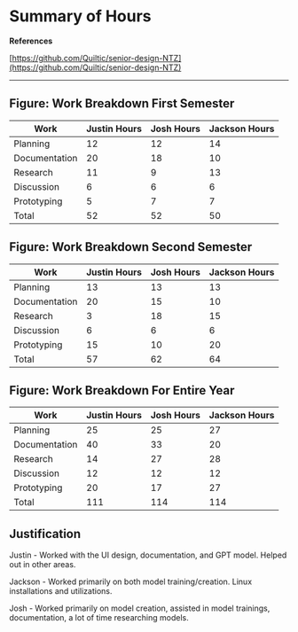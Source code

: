 # Summary of Hours

**References**

[https://github.com/Quiltic/senior-design-NTZ](https://github.com/Quiltic/senior-design-NTZ)


****
## **Figure: Work Breakdown First Semester**

| Work          | Justin Hours | Josh Hours | Jackson Hours  |
| ------------- | ------------ | ---------- |--------------- |
| Planning      | 12           | 12         |14              |
| Documentation | 20           | 18         |10              |
| Research      | 11           | 9          |13              |
| Discussion    | 6            | 6          | 6              |
| Prototyping   | 5            | 7          | 7              |
| Total         | 52           | 52         |50              |

## **Figure: Work Breakdown Second Semester**

| Work          | Justin Hours | Josh Hours | Jackson Hours  |
| ------------- | ------------ | ---------- |--------------- |
| Planning      | 13           | 13         |13              |
| Documentation | 20           | 15         |10              |
| Research      | 3            | 18         |15              |
| Discussion    | 6            | 6          | 6              |
| Prototyping   | 15           | 10         | 20             |
| Total         | 57           | 62         |64              |

## **Figure: Work Breakdown For Entire Year**

| Work          | Justin Hours | Josh Hours | Jackson Hours  |
| ------------- | ------------ | ---------- |--------------- |
| Planning      | 25           | 25         | 27             |
| Documentation | 40           | 33         | 20             |
| Research      | 14           | 27         | 28             |
| Discussion    | 12           | 12         | 12             |
| Prototyping   | 20           | 17         | 27             |
| Total         | 111          | 114        | 114            |

## **Justification**

Justin - Worked with the UI design, documentation, and GPT model. Helped out in other areas.


Jackson - Worked primarily on both model training/creation. Linux installations and utilizations. 


Josh - Worked primarily on model creation, assisted in model trainings, documentation, a lot of time researching models. 


